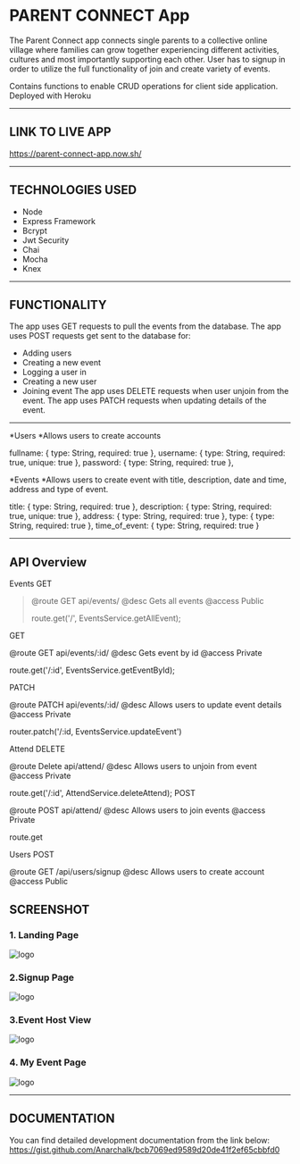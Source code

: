 # PARENT CONNECT App

The Parent Connect app connects single parents to a collective online village where families  can grow together experiencing different activities, cultures and most importantly supporting each other. User has to signup in order to utilize the full functionality of join and create variety of events.  

Contains functions to enable CRUD operations for client side application. Deployed with Heroku

* * *

## LINK TO LIVE APP

https://parent-connect-app.now.sh/

***

## TECHNOLOGIES USED

* Node
* Express Framework
* Bcrypt
* Jwt Security
* Chai
* Mocha
* Knex

***

## FUNCTIONALITY

The app uses GET requests to pull the events from the database. 
The app uses POST requests get sent to the database for:
  - Adding users 
  - Creating a new event 
  - Logging a user in 
  - Creating a new user
  - Joining event
The app uses DELETE requests when user unjoin from the event. 
The app uses PATCH requests when updating details of the event.

***

*Users
*Allows users to create accounts

  fullname: { type: String, required: true },
  username: { type: String, required: true, unique: true },
  password: { type: String, required: true },
  
  
*Events
*Allows users to create event with title, description, date and time, address and type of event.

  title: { type: String, required: true },
  description: { type: String, required: true, unique: true },
  address: { type: String, required: true },
  type: { type: String, required: true },
  time_of_event: { type: String, required: true }
 
***

## API Overview

Events
GET
<blockquote>
@route   GET api/events/
@desc    Gets all events 
@access  Public

route.get('/', EventsService.getAllEvent);
</blockquote>
GET 

@route   GET api/events/:id/
@desc    Gets event by id
@access  Private

route.get('/:id', EventsService.getEventById);

PATCH

@route   PATCH api/events/:id/
@desc    Allows users to update event details
@access  Private

router.patch('/:id, EventsService.updateEvent')

Attend
DELETE

@route   Delete api/attend/
@desc    Allows users to unjoin from event
@access  Private

route.get('/:id', AttendService.deleteAttend);
POST

@route   POST api/attend/
@desc    Allows users to join events
@access  Private

route.get

Users
POST

@route   GET /api/users/signup
@desc    Allows users to create account
@access  Public



## SCREENSHOT

### 1. Landing Page

![logo](https://github.com/Anarchalk/parent-connect-client/blob/master/screenshots/landing-pg.JPG "Landing Page")

### 2.Signup Page

![logo](https://raw.githubusercontent.com/Anarchalk/parent-connect-client/master/screenshots/signup-pg.JPG "Signup page")

### 3.Event Host View

![logo](https://raw.githubusercontent.com/Anarchalk/parent-connect-client/master/screenshots/event-pg.JPG "Event host view")

### 4. My Event Page

![logo](https://github.com/Anarchalk/parent-connect-client/blob/master/screenshots/my-events.JPG "My event page")

***

## DOCUMENTATION
You can find detailed development documentation from the link below:
https://gist.github.com/Anarchalk/bcb7069ed9589d20de41f2ef65cbbfd0
